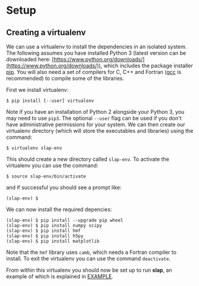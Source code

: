 # Setup

## Creating a virtualenv
We can use a virtualenv to install the dependencies in an isolated system. The following assumes you have installed Python 3 (latest version can be downloaded here: [https://www.python.org/downloads/](https://www.python.org/downloads/)), which includes the package installer [pip](https://pypi.org/project/pip/). You will also need a set of compilers for C, C++ and Fortran ([gcc](https://gcc.gnu.org/) is recommended) to compile some of the libraries.

First we install virtualenv:

```
$ pip install [--user] virtualenv
```
Note if you have an installation of Python 2 alongside your Python 3, you may need to use `pip3`. The optional `--user` flag can be used if you don't have administrative permissions for your system. We can then create our virtualenv directory (which will store the executables and libraries) using the command:

```
$ virtualenv slap-env
```
This should create a new directory called `slap-env`. To activate the virtualenv you can use the command:

```
$ source slap-env/bin/activate
```
and if successful you should see a prompt like:

```
(slap-env) $
```
We can now install the required depencies:
```
(slap-env) $ pip install --upgrade pip wheel
(slap-env) $ pip install numpy scipy
(slap-env) $ pip install hmf
(slap-env) $ pip install h5py
(slap-env) $ pip install matplotlib
```
Note that the `hmf` library uses `camb`, which needs a Fortran compiler to install. To exit the virtualenv you can use the command `deactivate`.

From within this virtualenv you should now be set up to run **slap**, an example of which is explained in [EXAMPLE](EXAMPLE.md).
